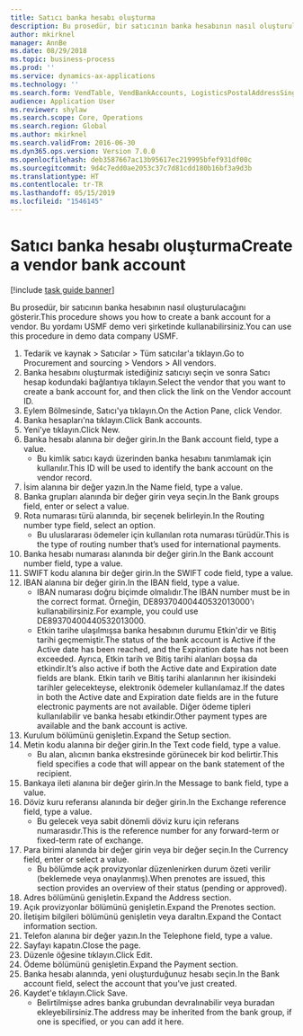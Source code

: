 ```yaml
---
title: Satıcı banka hesabı oluşturma
description: Bu prosedür, bir satıcının banka hesabının nasıl oluşturulacağını gösterir.
author: mkirknel
manager: AnnBe
ms.date: 08/29/2018
ms.topic: business-process
ms.prod: ''
ms.service: dynamics-ax-applications
ms.technology: ''
ms.search.form: VendTable, VendBankAccounts, LogisticsPostalAddressSingle
audience: Application User
ms.reviewer: shylaw
ms.search.scope: Core, Operations
ms.search.region: Global
ms.author: mkirknel
ms.search.validFrom: 2016-06-30
ms.dyn365.ops.version: Version 7.0.0
ms.openlocfilehash: deb3587667ac13b95617ec219995bfef931df00c
ms.sourcegitcommit: 9d4c7edd0ae2053c37c7d81cdd180b16bf3a9d3b
ms.translationtype: HT
ms.contentlocale: tr-TR
ms.lasthandoff: 05/15/2019
ms.locfileid: "1546145"
---
```

# <a name="create-a-vendor-bank-account"></a><span data-ttu-id="74a0c-103">Satıcı banka hesabı oluşturma</span><span class="sxs-lookup"><span data-stu-id="74a0c-103">Create a vendor bank account</span></span>

[!include [task guide banner](../../includes/task-guide-banner.md)]

<span data-ttu-id="74a0c-104">Bu prosedür, bir satıcının banka hesabının nasıl oluşturulacağını gösterir.</span><span class="sxs-lookup"><span data-stu-id="74a0c-104">This procedure shows you how to create a bank account for a vendor.</span></span> <span data-ttu-id="74a0c-105">Bu yordamı USMF demo veri şirketinde kullanabilirsiniz.</span><span class="sxs-lookup"><span data-stu-id="74a0c-105">You can use this procedure in demo data company USMF.</span></span>

1. <span data-ttu-id="74a0c-106">Tedarik ve kaynak > Satıcılar > Tüm satıcılar'a tıklayın.</span><span class="sxs-lookup"><span data-stu-id="74a0c-106">Go to Procurement and sourcing > Vendors > All vendors.</span></span>
2. <span data-ttu-id="74a0c-107">Banka hesabını oluşturmak istediğiniz satıcıyı seçin ve sonra Satıcı hesap kodundaki bağlantıya tıklayın.</span><span class="sxs-lookup"><span data-stu-id="74a0c-107">Select the vendor that you want to create a bank account for, and then click the link on the Vendor account ID.</span></span>
3. <span data-ttu-id="74a0c-108">Eylem Bölmesinde, Satıcı'ya tıklayın.</span><span class="sxs-lookup"><span data-stu-id="74a0c-108">On the Action Pane, click Vendor.</span></span>
4. <span data-ttu-id="74a0c-109">Banka hesapları'na tıklayın.</span><span class="sxs-lookup"><span data-stu-id="74a0c-109">Click Bank accounts.</span></span>
5. <span data-ttu-id="74a0c-110">Yeni'ye tıklayın.</span><span class="sxs-lookup"><span data-stu-id="74a0c-110">Click New.</span></span>
6. <span data-ttu-id="74a0c-111">Banka hesabı alanına bir değer girin.</span><span class="sxs-lookup"><span data-stu-id="74a0c-111">In the Bank account field, type a value.</span></span>
    * <span data-ttu-id="74a0c-112">Bu kimlik satıcı kaydı üzerinden banka hesabını tanımlamak için kullanılır.</span><span class="sxs-lookup"><span data-stu-id="74a0c-112">This ID will be used to identify the bank account on the vendor record.</span></span>  
7. <span data-ttu-id="74a0c-113">İsim alanına bir değer yazın.</span><span class="sxs-lookup"><span data-stu-id="74a0c-113">In the Name field, type a value.</span></span>
8. <span data-ttu-id="74a0c-114">Banka grupları alanında bir değer girin veya seçin.</span><span class="sxs-lookup"><span data-stu-id="74a0c-114">In the Bank groups field, enter or select a value.</span></span>
9. <span data-ttu-id="74a0c-115">Rota numarası türü alanında, bir seçenek belirleyin.</span><span class="sxs-lookup"><span data-stu-id="74a0c-115">In the Routing number type field, select an option.</span></span>
    * <span data-ttu-id="74a0c-116">Bu uluslararası ödemeler için kullanılan rota numarası türüdür.</span><span class="sxs-lookup"><span data-stu-id="74a0c-116">This is the type of routing number that’s used for international payments.</span></span>  
10. <span data-ttu-id="74a0c-117">Banka hesabı numarası alanında bir değer girin.</span><span class="sxs-lookup"><span data-stu-id="74a0c-117">In the Bank account number field, type a value.</span></span>
11. <span data-ttu-id="74a0c-118">SWIFT kodu alanına bir değer girin.</span><span class="sxs-lookup"><span data-stu-id="74a0c-118">In the SWIFT code field, type a value.</span></span>
12. <span data-ttu-id="74a0c-119">IBAN alanına bir değer girin.</span><span class="sxs-lookup"><span data-stu-id="74a0c-119">In the IBAN field, type a value.</span></span>
    * <span data-ttu-id="74a0c-120">IBAN numarası doğru biçimde olmalıdır.</span><span class="sxs-lookup"><span data-stu-id="74a0c-120">The IBAN number must be in the correct format.</span></span> <span data-ttu-id="74a0c-121">Örneğin, DE89370400440532013000'ı kullanabilirsiniz.</span><span class="sxs-lookup"><span data-stu-id="74a0c-121">For example, you could use DE89370400440532013000.</span></span>  
    * <span data-ttu-id="74a0c-122">Etkin tarihe ulaşılmışsa banka hesabının durumu Etkin'dir ve Bitiş tarihi geçmemiştir.</span><span class="sxs-lookup"><span data-stu-id="74a0c-122">The status of the bank account is Active if the Active date has been reached, and the Expiration date has not been exceeded.</span></span> <span data-ttu-id="74a0c-123">Ayrıca, Etkin tarih ve Bitiş tarihi alanları boşsa da etkindir.</span><span class="sxs-lookup"><span data-stu-id="74a0c-123">It’s also active if both the Active date and Expiration date fields are blank.</span></span> <span data-ttu-id="74a0c-124">Etkin tarih ve Bitiş tarihi alanlarının her ikisindeki tarihler gelecekteyse, elektronik ödemeler kullanılamaz.</span><span class="sxs-lookup"><span data-stu-id="74a0c-124">If the dates in both the Active date and Expiration date fields are in the future electronic payments are not available.</span></span> <span data-ttu-id="74a0c-125">Diğer ödeme tipleri kullanılabilir ve banka hesabı etkindir.</span><span class="sxs-lookup"><span data-stu-id="74a0c-125">Other payment types are available and the bank account is active.</span></span>  
13. <span data-ttu-id="74a0c-126">Kurulum bölümünü genişletin.</span><span class="sxs-lookup"><span data-stu-id="74a0c-126">Expand the Setup section.</span></span>
14. <span data-ttu-id="74a0c-127">Metin kodu alanına bir değer girin.</span><span class="sxs-lookup"><span data-stu-id="74a0c-127">In the Text code field, type a value.</span></span>
    * <span data-ttu-id="74a0c-128">Bu alan, alıcının banka ekstresinde görünecek bir kod belirtir.</span><span class="sxs-lookup"><span data-stu-id="74a0c-128">This field specifies a code that will appear on the bank statement of the recipient.</span></span>  
15. <span data-ttu-id="74a0c-129">Bankaya ileti alanına bir değer girin.</span><span class="sxs-lookup"><span data-stu-id="74a0c-129">In the Message to bank field, type a value.</span></span>
16. <span data-ttu-id="74a0c-130">Döviz kuru referansı alanında bir değer girin.</span><span class="sxs-lookup"><span data-stu-id="74a0c-130">In the Exchange reference field, type a value.</span></span>
    * <span data-ttu-id="74a0c-131">Bu gelecek veya sabit dönemli döviz kuru için referans numarasıdır.</span><span class="sxs-lookup"><span data-stu-id="74a0c-131">This is the reference number for any forward-term or fixed-term rate of exchange.</span></span>  
17. <span data-ttu-id="74a0c-132">Para birimi alanında bir değer girin veya bir değer seçin.</span><span class="sxs-lookup"><span data-stu-id="74a0c-132">In the Currency field, enter or select a value.</span></span>
    * <span data-ttu-id="74a0c-133">Bu bölümde açık provizyonlar düzenlenirken durum özeti verilir (beklemede veya onaylanmış).</span><span class="sxs-lookup"><span data-stu-id="74a0c-133">When prenotes are issued, this section provides an overview of their status (pending or approved).</span></span>  
18. <span data-ttu-id="74a0c-134">Adres bölümünü genişletin.</span><span class="sxs-lookup"><span data-stu-id="74a0c-134">Expand the Address section.</span></span>
19. <span data-ttu-id="74a0c-135">Açık provizyonlar bölümünü genişletin.</span><span class="sxs-lookup"><span data-stu-id="74a0c-135">Expand the Prenotes section.</span></span>
20. <span data-ttu-id="74a0c-136">İletişim bilgileri bölümünü genişletin veya daraltın.</span><span class="sxs-lookup"><span data-stu-id="74a0c-136">Expand the Contact information section.</span></span>
21. <span data-ttu-id="74a0c-137">Telefon alanına bir değer yazın.</span><span class="sxs-lookup"><span data-stu-id="74a0c-137">In the Telephone field, type a value.</span></span>
22. <span data-ttu-id="74a0c-138">Sayfayı kapatın.</span><span class="sxs-lookup"><span data-stu-id="74a0c-138">Close the page.</span></span>
23. <span data-ttu-id="74a0c-139">Düzenle öğesine tıklayın.</span><span class="sxs-lookup"><span data-stu-id="74a0c-139">Click Edit.</span></span>
24. <span data-ttu-id="74a0c-140">Ödeme bölümünü genişletin.</span><span class="sxs-lookup"><span data-stu-id="74a0c-140">Expand the Payment section.</span></span>
25. <span data-ttu-id="74a0c-141">Banka hesabı alanında, yeni oluşturduğunuz hesabı seçin.</span><span class="sxs-lookup"><span data-stu-id="74a0c-141">In the Bank  account field, select the account that you’ve just created.</span></span>
26. <span data-ttu-id="74a0c-142">Kaydet'e tıklayın.</span><span class="sxs-lookup"><span data-stu-id="74a0c-142">Click Save.</span></span>
    * <span data-ttu-id="74a0c-143">Belirtilmişse adres banka grubundan devralınabilir veya buradan ekleyebilirsiniz.</span><span class="sxs-lookup"><span data-stu-id="74a0c-143">The address may be inherited from the bank group, if one is specified, or you can add it here.</span></span>  

